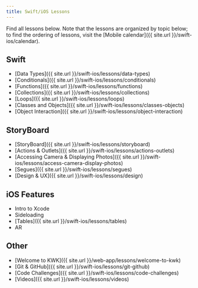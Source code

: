 ```yaml
---
title: Swift/iOS Lessons
---
```


Find all lessons below. Note that the lessons are organized by topic below; to find the ordering of lessons, visit the [Mobile calendar]({{ site.url }}/swift-ios/calendar).

## Swift

- [Data Types]({{ site.url }}/swift-ios/lessons/data-types)
- [Conditionals]({{ site.url }}/swift-ios/lessons/conditionals)
- [Functions]({{ site.url }}/swift-ios/lessons/functions)
- [Collections]({{ site.url }}/swift-ios/lessons/collections)
- [Loops]({{ site.url }}/swift-ios/lessons/loops)
- [Classes and Objects]({{ site.url }}/swift-ios/lessons/classes-objects)
- [Object Interaction]({{ site.url }}/swift-ios/lessons/object-interaction)

## StoryBoard

- [StoryBoard]({{ site.url }}/swift-ios/lessons/storyboard)
- [Actions & Outlets]({{ site.url }}/swift-ios/lessons/actions-outlets)
- [Accessing Camera & Displaying Photos]({{ site.url }}/swift-ios/lessons/access-camera-display-photos)
- [Segues]({{ site.url }}/swift-ios/lessons/segues)
- [Design & UX]({{ site.url }}/swift-ios/lessons/design)

## iOS Features

- Intro to Xcode
- Sideloading
- [Tables]({{ site.url }}/swift-ios/lessons/tables)
- AR

## Other

- [Welcome to KWK]({{ site.url }}/web-app/lessons/welcome-to-kwk)
- [Git & GitHub]({{ site.url }}/swift-ios/lessons/git-github)
- [Code Challenges]({{ site.url }}/swift-ios/lessons/code-challenges)
- [Videos]({{ site.url }}/swift-ios/lessons/videos)
